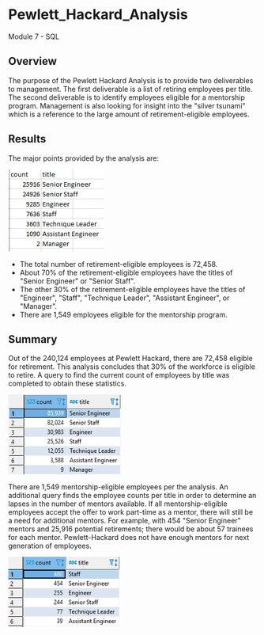 # Pewlett_Hackard_Analysis
Module 7 - SQL 

## Overview
The purpose of the Pewlett Hackard Analysis is to provide two deliverables to management. The first deliverable is a list of retiring employees per title. The second deliverable is to identify employees eligible for a mentorship program.
Management is also looking for insight into the "silver tsunami" which is a reference to the large amount of retirement-eligible employees.

## Results
The major points provided by the analysis are:

![retiring titles](https://github.com/jcourt99/Pewlett_Hackard_Analysis/blob/main/retiring_titles.PNG)

* The total number of retirement-eligible employees is 72,458.
* About 70% of the retirement-eligible employees have the titles of "Senior Engineer" or "Senior Staff". 
* The other 30% of the retirement-eligible employees have the titles of "Engineer", "Staff", "Technique Leader", "Assistant Engineer", or "Manager".
* There are 1,549 employees eligible for the mentorship program.

## Summary
Out of the 240,124 employees at Pewlett Hackard, there are 72,458 eligible for retirement. This analysis concludes that 30% of the workforce is eligible to retire. A query to find the current count of employees by title was completed to obtain these statistics. 

![all titles](https://github.com/jcourt99/Pewlett_Hackard_Analysis/blob/main/all_titles.PNG)

There are 1,549 mentorship-eligible employees per the analysis. An additional query finds the employee counts per title in order to determine an lapses in the number of mentors available. If all mentorship-eligible employees accept the offer to work part-time as a mentor, there will still be a need for additional mentors. For example, with 454 "Senior Engineer" mentors and 25,916 potential retirements; there would be about 57 trainees for each mentor. Pewlett-Hackard does not have enough mentors for next generation of employees.

![ment titles](https://github.com/jcourt99/Pewlett_Hackard_Analysis/blob/main/mentorship_titles.PNG)

